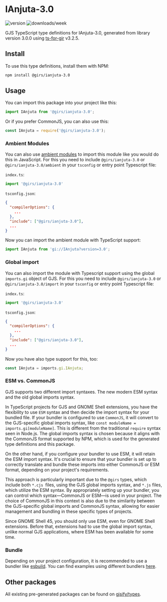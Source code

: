 
# IAnjuta-3.0

![version](https://img.shields.io/npm/v/@girs/ianjuta-3.0)
![downloads/week](https://img.shields.io/npm/dw/@girs/ianjuta-3.0)


GJS TypeScript type definitions for IAnjuta-3.0, generated from library version 3.0.0 using [ts-for-gir](https://github.com/gjsify/ts-for-gir) v3.2.5.


## Install

To use this type definitions, install them with NPM:
```bash
npm install @girs/ianjuta-3.0
```

## Usage

You can import this package into your project like this:
```ts
import IAnjuta from '@girs/ianjuta-3.0';
```

Or if you prefer CommonJS, you can also use this:
```ts
const IAnjuta = require('@girs/ianjuta-3.0');
```

### Ambient Modules

You can also use [ambient modules](https://github.com/gjsify/ts-for-gir/tree/main/packages/cli#ambient-modules) to import this module like you would do this in JavaScript.
For this you need to include `@girs/ianjuta-3.0` or `@girs/ianjuta-3.0/ambient` in your `tsconfig` or entry point Typescript file:

`index.ts`:
```ts
import '@girs/ianjuta-3.0'
```

`tsconfig.json`:
```json
{
  "compilerOptions": {
    ...
  },
  "include": ["@girs/ianjuta-3.0"],
  ...
}
```

Now you can import the ambient module with TypeScript support: 

```ts
import IAnjuta from 'gi://IAnjuta?version=3.0';
```

### Global import

You can also import the module with Typescript support using the global `imports.gi` object of GJS.
For this you need to include `@girs/ianjuta-3.0` or `@girs/ianjuta-3.0/import` in your `tsconfig` or entry point Typescript file:

`index.ts`:
```ts
import '@girs/ianjuta-3.0'
```

`tsconfig.json`:
```json
{
  "compilerOptions": {
    ...
  },
  "include": ["@girs/ianjuta-3.0"],
  ...
}
```

Now you have also type support for this, too:

```ts
const IAnjuta = imports.gi.IAnjuta;
```


### ESM vs. CommonJS

GJS supports two different import syntaxes. The new modern ESM syntax and the old global imports syntax.

In TypeScript projects for GJS and GNOME Shell extensions, you have the flexibility to use `ESM` syntax and then decide the import syntax for your bundled file. If your bundler is configured to use `CommonJS`, it will convert to the GJS-specific global imports syntax, like `const moduleName = imports.gi[moduleName]`. This is different from the traditional `require` syntax seen in Node.js. The global imports syntax is chosen because it aligns with the CommonJS format supported by NPM, which is used for the generated type definitions and this package.

On the other hand, if you configure your bundler to use ESM, it will retain the ESM import syntax. It's crucial to ensure that your bundler is set up to correctly translate and bundle these imports into either CommonJS or ESM format, depending on your project's requirements.

This approach is particularly important due to the `@girs` types, which include both `*.cjs `files, using the GJS global imports syntax, and `*.js` files, which utilize the ESM syntax. By appropriately setting up your bundler, you can control which syntax—CommonJS or ESM—is used in your project. The choice of CommonJS in this context is also due to the similarity between the GJS-specific global imports and CommonJS syntax, allowing for easier management and bundling in these specific types of projects.

Since GNOME Shell 45, you should only use ESM, even for GNOME Shell extensions. Before that, extensions had to use the global import syntax, unlike normal GJS applications, where ESM has been available for some time.

### Bundle

Depending on your project configuration, it is recommended to use a bundler like [esbuild](https://esbuild.github.io/). You can find examples using different bundlers [here](https://github.com/gjsify/ts-for-gir/tree/main/examples).

## Other packages

All existing pre-generated packages can be found on [gjsify/types](https://github.com/gjsify/types).

